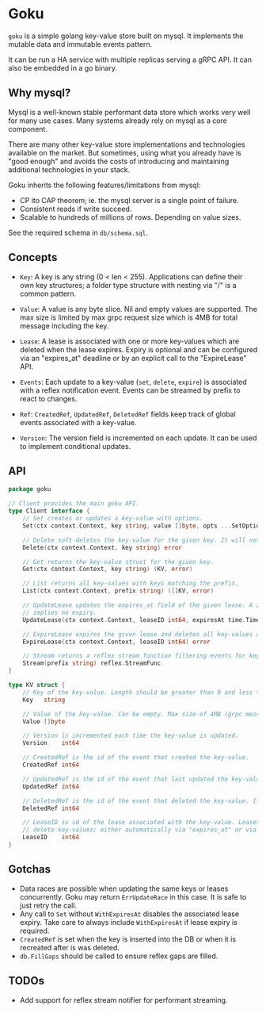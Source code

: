 # Goku

`goku` is a simple golang key-value store built on mysql. It implements the mutable data and immutable events pattern.

It can be run a HA service with multiple replicas serving a gRPC API. It can also be embedded in a go binary.

## Why mysql?

Mysql is a well-known stable performant data store which works very well for many use cases. 
Many systems already rely on mysql as a core component. 

There are many other key-value store implementations and technologies available on the market. 
But sometimes, using what you already have is "good enough" and avoids the costs of introducing
and maintaining additional technologies in your stack. 
 
Goku inherits the following features/limitations from mysql:
 - CP ito CAP theorem; ie. the mysql server is a single point of failure. 
 - Consistent reads if write succeed.
 - Scalable to hundreds of millions of rows. Depending on value sizes.

See the required schema in `db/schema.sql`.

## Concepts

- `Key`: A key is any string (0 < len < 255). Applications can define their own key structures; a folder type structure with nesting via "/" is a common pattern. 

- `Value`: A value is any byte slice. Nil and empty values are supported. The max size is limited by max grpc request size which is 4MB for total message including the key.

- `Lease`: A lease is associated with one or more key-values which are deleted when the lease expires. Expiry is optional and can be configured via an "expires_at" deadline or by an explicit call to the "ExpireLease" API.

- `Events`: Each update to a key-value (`set`, `delete`, `expire`) is associated with a reflex notification event. Events can be streamed by prefix to react to changes.

- `Ref`: `CreatedRef`, `UpdatedRef`, `DeletedRef` fields keep track of global events associated with a key-value.

- `Version`: The version field is incremented on each update. It can be used to implement conditional updates.

## API

```go
package goku

// Client provides the main goku API.
type Client interface {
	// Set creates or updates a key-value with options.
	Set(ctx context.Context, key string, value []byte, opts ...SetOption) error

	// Delete soft-deletes the key-value for the given key. It will not be returned in Get or List.
	Delete(ctx context.Context, key string) error

	// Get returns the key-value struct for the given key.
	Get(ctx context.Context, key string) (KV, error)

	// List returns all key-values with keys matching the prefix.
	List(ctx context.Context, prefix string) ([]KV, error)

	// UpdateLease updates the expires_at field of the given lease. A zero expires at
	// implies no expiry. 
	UpdateLease(ctx context.Context, leaseID int64, expiresAt time.Time) error

	// ExpireLease expires the given lease and deletes all key-values associated with it.
	ExpireLease(ctx context.Context, leaseID int64) error

	// Stream returns a reflex stream function filtering events for keys matching the prefix.
	Stream(prefix string) reflex.StreamFunc
}

type KV struct {
	// Key of the key-value. Length should be greater than 0 and less than 256.
	Key   string

	// Value of the key-value. Can be empty. Max size of 4MB (grpc message limit).
	Value []byte

	// Version is incremented each time the key-value is updated.
	Version    int64

	// CreatedRef is the id of the event that created the key-value.
	CreatedRef int64

	// UpdatedRef is the id of the event that last updated the key-value.
	UpdatedRef int64

	// DeletedRef is the id of the event that deleted the key-value. If zero, the key-value is not deleted.
	DeletedRef int64

	// LeaseID is id of the lease associated with the key-value. Leases can be used to
	// delete key-values; either automatically via "expires_at" or via ExpireLease API.
	LeaseID    int64
}
```

## Gotchas

- Data races are possible when updating the same keys or leases concurrently. Goku may return `ErrUpdateRace` in this case. It is safe to just retry the call.
- Any call to `Set` without `WithExpiresAt` disables the associated lease expiry. Take care to always include `WithExpiresAt` if lease expiry is required.
- `CreatedRef` is set when the key is inserted into the DB or when it is recreated after is was deleted.
- `db.FillGaps` should be called to ensure reflex gaps are filled.

## TODOs

- Add support for reflex stream notifier for performant streaming.

